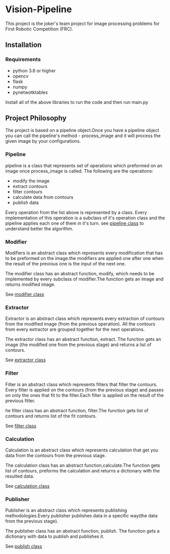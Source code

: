 # Vision-Pipeline
This project is the joker's team project for image processing problems for First Robotic Competition (FRC).

## Installation

### Requirements
* python 3.6 or higher
* opencv
* flask
* numpy
* pynetwotktables

Install all of the above libraries to run the code and then run main.py

## Project Philosophy
The project is based on a pipeline object.Once you have a pipeline object you can call the pipeline's method - process_image and it will process the given image by your configurations.

### Pipeline
pipeline is a class that represents set of operations which preformed on an image once process_image is called. The following are the operations:
* modify the image
* extract contours
* filter contours
* calculate data from contours
* publish data 

Every operation from the list above is represented by a class. Every implementation of this operation is a subclass of it's operation class and the pipeline applies each one of them in it's turn. see [pipeline class](https://github.com/TheJoker4320/vision-framework/blob/develop/pipeline/pipeline.py) to understand better the algorithm.

### Modifier
Modifiers is an abstract class which represents every modification that has to be preformed on the image.the modifiers are applied one after one when the result of the previous one is the input of the next one.

The modifier class has an abstract function, modify, which needs to be implemented by every subclass of modifier.The function gets an image and returns modified image.

See [modifier class](https://github.com/TheJoker4320/vision-framework/blob/develop/modifiers/modifier.py)

### Extractor
Extractor is an abstract class which represents every extraction of contours from the modified image (from the previous operation). All the contours from every extractor are grouped together for the next operations.

The extractor class has an abstract function, extract. The function gets an image (the modified one from the previous stage) and returns a list of contours.

See [extractor class](https://github.com/TheJoker4320/vision-framework/blob/develop/extractors/extractor.py)

### Filter
Filter is an abstract class which represents filters that filter the contours. Every filter is applied on the contours (from the previous stage) and passes on only the ones that fit to the filter.Each filter is applied on the result of the previous filter.

he filter class has an abstract function, filter.The function gets list of contours and returns list of the fit contours.

See [filter class](https://github.com/TheJoker4320/vision-framework/blob/develop/filters/filter.py)

### Calculation
Calculation is an abstract class which represents calculation that get you data from the contours from the previous stage.

The calculation class has an abstract function,calculate.The function gets list of contours, preforms the calculation and returns a dictionary with the resulted data.

See [calculation class](https://github.com/TheJoker4320/vision-framework/blob/develop/calculations/calculation.py)

### Publisher
Publisher is an abstract class which represents publishing methodologies.Every publisher publishes data in a specific way(the data from the previous stage).

The publisher class has an abstract function, publish. The function gets a dictionary with data to publish and publishes it.

See [publish class](https://github.com/TheJoker4320/vision-framework/blob/develop/publishers/publish.py)


